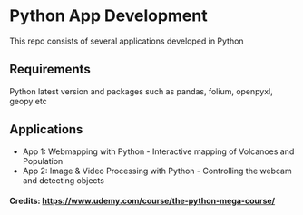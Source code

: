 # Python App Development
 This repo consists of several applications developed in Python

## Requirements
Python latest version and packages such as pandas, folium, openpyxl, geopy etc

## Applications
* App 1: Webmapping with Python - Interactive mapping of Volcanoes and Population
* App 2: Image & Video Processing with Python - Controlling the webcam and detecting objects

#### Credits: https://www.udemy.com/course/the-python-mega-course/